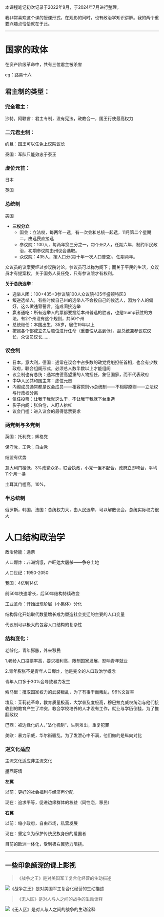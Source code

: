 本课程笔记初次记录于2022年9月，于2024年7月进行整理。

我非常喜欢这个课的授课形式，在观影的同时，也有政治学知识讲解。我的两个重要兴趣点恰恰就在于此。

---

# 国家的政体

在资产阶级革命中，共有三位君主被杀害

eg：路易十六

## 君主制的类型：

### 完全君主：

沙特，阿联酋：君主专制，没有宪法，政教合一，国王行使最高权力

### 二元君主制：

约旦：国王可以任免上议院议长

泰国：军队只能效忠于泰王

### 虚位元首：

日本

英国

### 总统制

美国

* **三权分立**
	* 国会：立法权，每两年一选，有一次会和总统一起选，11月第二个星期二，由选民直接选
	* 参议院：100人，每两年换三分之一，每个州2人，任期六年，制约平民政治，初期参议院由州议会选取。
	* 众议院：435人，按人口分(每十年一次人口普查)，任期两年。

众议员的议案要经过参议院讨论，参议员可以称为阁下；而关于平民的生活，众议员才有提案权，关于国务人员任免，只有参议院才有权利。

**关于总统选举**：
* 选举人团：100+435+3参议院100人众议院435华盛顿特区3
* 叛逆选举人，有些时候自己州的选举人不会投自己的候选人，因为个人的偏好，这么做违背誓言，造成间接选举
* 赢者通吃：所有选举人的票都要投给本州普选的胜者，也是trump获胜的方法。有2个州没有这个规则，共50个州
* 总统继任：本国出生，35岁，居住19年以上
* 按照各个部成立先后顺位进行任命（重要性从高到低），副总统兼参议院议长，众议员议长......

### 议会制

* 日本，意大利，德国：通常在议会中占多数的政党党魁担任首相，也会有少数政府，联合组阁形式，必须总人数半数以上才能组阁
* 议会制也有总统：通常由德高望重的人物担任，象征国家，而不代表政府
* 中华人民共和国主席：虚位元首
* 内阁成员通常都是议会成员——相容原则vs总统制——不相容原则——立法权与行政权分离
* 信任投票：让我干我就这么干，不让我干我就下台重选
* 影子内阁：张伯伦，人盯人抬杠
* 议会门槛：进入议会的最得低票要求

### 两党制与多党制

英国：托利党；辉格党

保守党，工党；自由党

结盟有优势

意大利门槛低，3%政党众多，联合执政，小党一但不配合，政府立即垮台，平均11个月一换

土耳其门槛高，10%，

### 半总统制

俄罗斯，韩国，法国：总统权力大，由人民选举，可以解散议会，总统实际权力很大


# 人口结构政治学

政治势能：选票

人口爆炸：非洲饥饿，卢旺达大屠杀——争夺土地

人口世纪：1950-2050

我国：4亿到14亿

前50年快速增长，后50年结构持续改变

工业革命：开始出现阶层（小集体）分化

结构异化开始取代数量增长成为塑造社会变迁的主要的人口变量

代议制可以极大的包容人口结构的复杂性

### 结构变化：

老龄化，青年膨胀，外来移民

1.老龄人口投票率高，要求福利高，限制国家发展，影响青年就业

2.青年膨胀不是青年人口爆炸，他是完全的人口政治学概念

青年人口多于30%会导致暴力发生

索马里：攫取国家权力的武装叛乱，为了有事干而叛乱，96%文盲率

埃及：茉莉花革命，教育质量极高，大学普及度极高，穆巴拉克威权统治与他们接收到的教育产生了冲突，教会学校培养的人才没有工作，就业与学历倒挂，为了推翻政权

巴西：被边缘化的人，”坠化机制“，生则难出，重复犯罪

美欧：暴力示威，华尔街骚乱，为了发泄心中不满，他们做的是纵向对比

### 逆文化适应

主流文化适应非主流文化

墨西哥墙

**左翼**

以前：更好的社会福利与经济再分配

现在：追求平等，促进边缘群体的权益（同性恋，移民）

**右翼**

以前：缩小政府，自由市场，私营发展

现在：重定义为保护传统民族身份的爱国者

目前的欧洲一体化，受到极右翼势力阻挠。

---

## 一些印象颇深的课上影视

>《战争之王》是对美国军工复合化经营的生动描述

![《战争之王》是对美国军工复合化经营的生动描述](zhanzhengzhiwang.png)

>《无人区》是对人与人之间的战争的生动诠释

![《无人区》是对人与人之间的战争的生动诠释](wurenqu.png)

